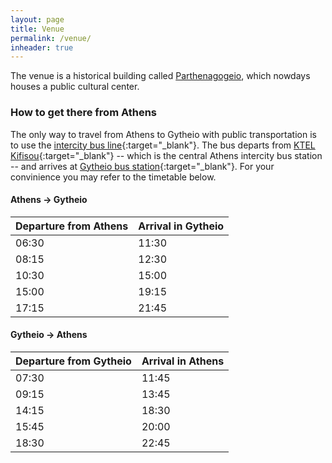 ```yaml
---
layout: page
title: Venue
permalink: /venue/
inheader: true
---
```


The venue is a historical building called [Parthenagogeio](https://maps.app.goo.gl/aVWowukYg8qbRPKN9), which nowdays houses a public cultural center. 

### How to get there from Athens
The only way to travel from Athens to Gytheio with public transportation is to use the [intercity bus line](https://ktel-lakonias.gr/eticket/en){:target="_blank"}. The bus departs from [KTEL Kifisou](https://maps.app.goo.gl/dxYJdjkgMbuN8rZh6){:target="_blank"} -- which is the central Athens intercity bus station -- and arrives at [Gytheio bus station](https://maps.app.goo.gl/3XsSazQsCSWDWeKbA){:target="_blank"}. For your convinience you may refer to the timetable below.

#### Athens -> Gytheio

Departure from Athens | Arrival in Gytheio
:-------------------- | :------
06:30                 | 11:30
08:15                 | 12:30
10:30                 | 15:00
15:00                 | 19:15
17:15                 | 21:45

#### Gytheio -> Athens

Departure from Gytheio | Arrival in Athens
:--------------------- | :------
07:30                  | 11:45
09:15                  | 13:45
14:15                  | 18:30
15:45                  | 20:00
18:30                  | 22:45